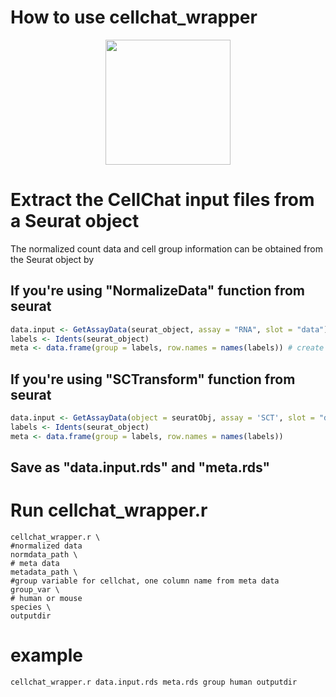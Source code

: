 # How to use cellchat_wrapper<br /> 
<p align="center">
  <img width="200"  src="https://github.com/sqjin/CellChat/blob/master/CellChat_Logo.png">
</p>


# Extract the CellChat input files from a Seurat object
The normalized count data and cell group information can be obtained from the Seurat object by

## If you're using "NormalizeData" function from seurat
```R
data.input <- GetAssayData(seurat_object, assay = "RNA", slot = "data") # normalized data matrix
labels <- Idents(seurat_object)
meta <- data.frame(group = labels, row.names = names(labels)) # create a dataframe of the cell labels
```
## If you're using "SCTransform" function from seurat
```R
data.input <- GetAssayData(object = seuratObj, assay = 'SCT', slot = "data")
labels <- Idents(seurat_object)
meta <- data.frame(group = labels, row.names = names(labels))
```
## Save as "data.input.rds" and "meta.rds"

# Run cellchat_wrapper.r
```
cellchat_wrapper.r \
#normalized data 
normdata_path \
# meta data 
metadata_path \
#group variable for cellchat, one column name from meta data 
group_var \
# human or mouse
species \
outputdir 
```
# example
```
cellchat_wrapper.r data.input.rds meta.rds group human outputdir
```
